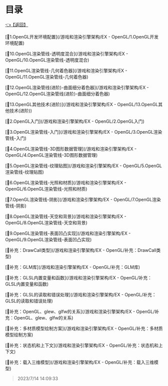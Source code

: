 # 目录  


[👈【返回】](/--目录--/游戏和渲染引擎架构/--目录--游戏和渲染引擎架构)  


[📜1.OpenGL开发环境配置](/游戏和渲染引擎架构/EX - OpenGL/1.OpenGL开发环境配置)  

[📜10.OpenGL渲染管线-透明度混合](/游戏和渲染引擎架构/EX - OpenGL/10.OpenGL渲染管线-透明度混合)  

[📜11.OpenGL渲染管线-几何着色器](/游戏和渲染引擎架构/EX - OpenGL/11.OpenGL渲染管线-几何着色器)  

[📜12.OpenGL渲染管线(进阶)-曲面细分着色器](/游戏和渲染引擎架构/EX - OpenGL/12.OpenGL渲染管线(进阶)-曲面细分着色器)  

[📜13.OpenGL其他技术(进阶)](/游戏和渲染引擎架构/EX - OpenGL/13.OpenGL其他技术(进阶))  

[📜2.OpenGL入门](/游戏和渲染引擎架构/EX - OpenGL/2.OpenGL入门)  

[📜3.OpenGL渲染管线-入门](/游戏和渲染引擎架构/EX - OpenGL/3.OpenGL渲染管线-入门)  

[📜4.OpenGL渲染管线-3D图形数据管理](/游戏和渲染引擎架构/EX - OpenGL/4.OpenGL渲染管线-3D图形数据管理)  

[📜5.OpenGL渲染管线-纹理贴图](/游戏和渲染引擎架构/EX - OpenGL/5.OpenGL渲染管线-纹理贴图)  

[📜6.OpenGL渲染管线-光照和材质](/游戏和渲染引擎架构/EX - OpenGL/6.OpenGL渲染管线-光照和材质)  

[📜7.OpenGL渲染管线-阴影](/游戏和渲染引擎架构/EX - OpenGL/7.OpenGL渲染管线-阴影)  

[📜8.OpenGL渲染管线-天空和背景](/游戏和渲染引擎架构/EX - OpenGL/8.OpenGL渲染管线-天空和背景)  

[📜9.OpenGL渲染管线-表面凹凸实现](/游戏和渲染引擎架构/EX - OpenGL/9.OpenGL渲染管线-表面凹凸实现)  

[📜补充：DrawCall类型](/游戏和渲染引擎架构/EX - OpenGL/补充：DrawCall类型)  

[📜补充：GLM库](/游戏和渲染引擎架构/EX - OpenGL/补充：GLM库)  

[📜补充：GLSL内置变量和函数](/游戏和渲染引擎架构/EX - OpenGL/补充：GLSL内置变量和函数)  

[📜补充：GLSL的读取和错误处理](/游戏和渲染引擎架构/EX - OpenGL/补充：GLSL的读取和错误处理)  

[📜补充：OpenGL、glew、glfw的关系](/游戏和渲染引擎架构/EX - OpenGL/补充：OpenGL、glew、glfw的关系)  

[📜补充：多材质模型绘制方案](/游戏和渲染引擎架构/EX - OpenGL/补充：多材质模型绘制方案)  

[📜补充：状态机和上下文](/游戏和渲染引擎架构/EX - OpenGL/补充：状态机和上下文)  

[📜补充：载入三维模型](/游戏和渲染引擎架构/EX - OpenGL/补充：载入三维模型)  







> 2023/7/14 14:09:33
